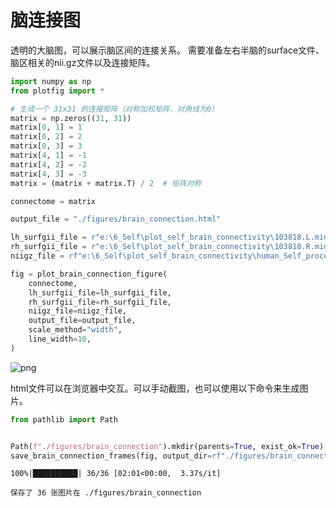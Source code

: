 # 脑连接图

透明的大脑图，可以展示脑区间的连接关系。
需要准备左右半脑的surface文件、脑区相关的nii.gz文件以及连接矩阵。


```python
import numpy as np
from plotfig import *

# 生成一个 31x31 的连接矩阵（对称加权矩阵，对角线为0）
matrix = np.zeros((31, 31))
matrix[0, 1] = 1
matrix[0, 2] = 2
matrix[0, 3] = 3
matrix[4, 1] = -1
matrix[4, 2] = -2
matrix[4, 3] = -3
matrix = (matrix + matrix.T) / 2  # 矩阵对称

connectome = matrix

output_file = "./figures/brain_connection.html"

lh_surfgii_file = r"e:\6_Self\plot_self_brain_connectivity\103818.L.midthickness.32k_fs_LR.surf.gii"
rh_surfgii_file = r"e:\6_Self\plot_self_brain_connectivity\103818.R.midthickness.32k_fs_LR.surf.gii"
niigz_file = rf"e:\6_Self\plot_self_brain_connectivity\human_Self_processing_network.nii.gz"

fig = plot_brain_connection_figure(
    connectome,
    lh_surfgii_file=lh_surfgii_file,
    rh_surfgii_file=rh_surfgii_file,
    niigz_file=niigz_file,
    output_file=output_file,
    scale_method="width",
    line_width=10,
)
```


    
![png](brain_connectivity_files/human.gif)
    


html文件可以在浏览器中交互。可以手动截图，也可以使用以下命令来生成图片。


```python
from pathlib import Path


Path(f"./figures/brain_connection").mkdir(parents=True, exist_ok=True)  # 新建文件夹保存帧图
save_brain_connection_frames(fig, output_dir=rf"./figures/brain_connection", n_frames=36)
```

    100%|██████████| 36/36 [02:01<00:00,  3.37s/it]

    保存了 36 张图片在 ./figures/brain_connection
    

    
    
